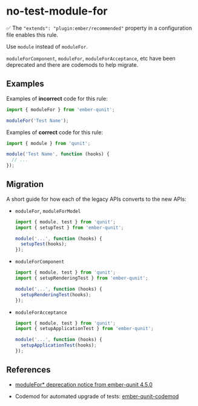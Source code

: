 # no-test-module-for

✅ The `"extends": "plugin:ember/recommended"` property in a configuration file enables this rule.

Use `module` instead of `moduleFor`.

`moduleForComponent`, `moduleFor`, `moduleForAcceptance`, etc have been deprecated and there are codemods to help migrate.

## Examples

Examples of **incorrect** code for this rule:

```js
import { moduleFor } from 'ember-qunit';

moduleFor('Test Name');
```

Examples of **correct** code for this rule:

```js
import { module } from 'qunit';

module('Test Name', function (hooks) {
  // ...
});
```

## Migration

A short guide for how each of the legacy APIs converts to the new APIs:

* `moduleFor`, `moduleForModel`

    ```js
    import { module, test } from 'qunit';
    import { setupTest } from 'ember-qunit';

    module('...', function (hooks) {
      setupTest(hooks);
    });
    ```

* `moduleForComponent`

    ```js
    import { module, test } from 'qunit';
    import { setupRenderingTest } from 'ember-qunit';

    module('...', function (hooks) {
      setupRenderingTest(hooks);
    });
    ```

* `moduleForAcceptance`

    ```js
    import { module, test } from 'qunit';
    import { setupApplicationTest } from 'ember-qunit';

    module('...', function (hooks) {
      setupApplicationTest(hooks);
    });
    ```

## References

* [moduleFor* deprecation notice from ember-qunit 4.5.0](https://github.com/emberjs/ember-qunit/blob/master/CHANGELOG.md#rocket-enhancement-1)

* Codemod for automated upgrade of tests: [ember-qunit-codemod](https://github.com/ember-codemods/ember-qunit-codemod)
